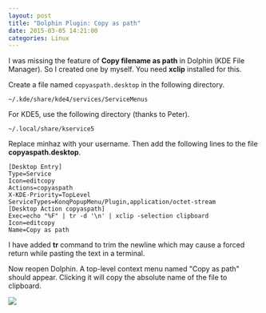 ```yaml
---
layout: post
title: "Dolphin Plugin: Copy as path"
date: 2015-03-05 14:21:00
categories: Linux
---
```

I was missing the feature of **Copy filename as path** in Dolphin (KDE File Manager). So I created one by myself. You need **xclip** installed for this.

Create a file named `copyaspath.desktop` in the following directory.

    ~/.kde/share/kde4/services/ServiceMenus

For KDE5, use the following directory (thanks to Peter).

    ~/.local/share/kservice5

Replace minhaz with your username. Then add the following lines to the file
**copyaspath.desktop**.

    [Desktop Entry]
    Type=Service
    Icon=editcopy
    Actions=copyaspath
    X-KDE-Priority=TopLevel
    ServiceTypes=KonqPopupMenu/Plugin,application/octet-stream
    [Desktop Action copyaspath]
    Exec=echo "%F" | tr -d '\n' | xclip -selection clipboard
    Icon=editcopy
    Name=Copy as path

I have added **tr** command to trim the newline which may cause a forced
return while pasting the text in a terminal.

Now reopen Dolphin. A top-level context menu named "Copy as path" should
appear. Clicking it will copy the absolute name of the file to clipboard.


[![](http://i.imgur.com/3uLH7qs.png)](http://i.imgur.com/3uLH7qs.png)
